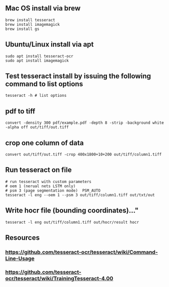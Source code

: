 
## Mac OS install via brew
```console
brew install tesseract
brew install imagemagick
brew install gs
```

## Ubuntu/Linux install via apt
```console
sudo apt install tesseract-ocr
sudo apt install imagemagick
```

## Test tesseract install by issuing the following command to list options
```console
tesseract -h # list options
```

## pdf to tiff
```console
convert -density 300 pdf/example.pdf -depth 8 -strip -background white -alpha off out/tiff/out.tiff
```

## crop one column of data
```console
convert out/tiff/out.tiff -crop 400x1800+10+200 out/tiff/column1.tiff
```

## Run tesseract on file
```console
# run tesseract with custom parameters
# oem 1 (nerual nets LSTM only)
# psm 3 (page segmentation mode)  PSM_AUTO
tesseract -l eng --oem 1 --psm 3 out/tiff/column1.tiff out/txt/out
```

## Write hocr file (bounding coordinates)..."
```console
tesseract -l eng out/tiff/column1.tiff out/hocr/result hocr
```

## Resources
### https://github.com/tesseract-ocr/tesseract/wiki/Command-Line-Usage
### https://github.com/tesseract-ocr/tesseract/wiki/TrainingTesseract-4.00
